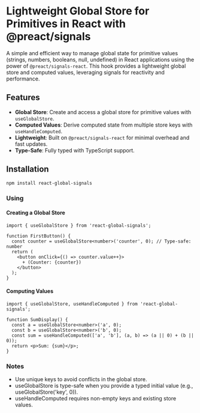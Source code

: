 # Lightweight Global Store for Primitives in React with @preact/signals

A simple and efficient way to manage global state for primitive values (strings, numbers, booleans, null, undefined) in React applications using the power of `@preact/signals-react`. This hook provides a lightweight global store and computed values, leveraging signals for reactivity and performance.

## Features
- **Global Store**: Create and access a global store for primitive values with `useGlobalStore`.
- **Computed Values**: Derive computed state from multiple store keys with `useHandleComputed`.
- **Lightweight**: Built on `@preact/signals-react` for minimal overhead and fast updates.
- **Type-Safe**: Fully typed with TypeScript support.

## Installation
```bash
npm install react-global-signals
```

### Using
#### Creating a Global Store
```tsx
import { useGlobalStore } from 'react-global-signals';

function FirstButton() {
  const counter = useGlobalStore<number>('counter', 0); // Type-safe: number
  return (
    <button onClick={() => counter.value++}>
      + (Counter: {counter})
    </button>
  );
}
```

#### Computing Values
```tsx
import { useGlobalStore, useHandleComputed } from 'react-global-signals';

function SumDisplay() {
  const a = useGlobalStore<number>('a', 0);
  const b = useGlobalStore<number>('b', 0);
  const sum = useHandleComputed(['a', 'b'], (a, b) => (a || 0) + (b || 0));
  return <p>Sum: {sum}</p>;
}
```

### Notes
- Use unique keys to avoid conflicts in the global store.
- useGlobalStore is type-safe when you provide a typed initial value (e.g., useGlobalStore<number>('key', 0)).
- useHandleComputed requires non-empty keys and existing store values.
